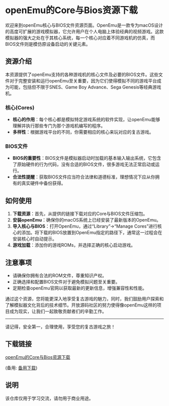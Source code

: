 # openEmu的Core与Bios资源下载

欢迎来到openEmu核心与BIOS文件资源页面。OpenEmu是一款专为macOS设计的高度可扩展的游戏模拟器，它允许用户在个人电脑上体验经典的视频游戏。这款模拟器的强大之处在于其核心系统，每一个核心对应着不同游戏机的仿真，而BIOS文件则是模仿原设备启动的关键元素。

## 资源介绍

本资源提供了openEmu支持的各种游戏机的核心文件及必要的BIOS文件。这些文件对于完整安装和运行openEmu至关重要，因为它们使得模拟不同的游戏平台成为可能，包括但不限于SNES、Game Boy Advance、Sega Genesis等经典游戏机。

### 核心(Cores)

- **核心的作用**：每个核心都是模拟特定游戏系统的软件实现，让openEmu能够理解并执行那些专门为那个游戏机编写的程序。
- **多样性**：根据游戏平台的不同，你需要相应的核心来玩对应的复古游戏。

### BIOS文件

- **BIOS的重要性**：BIOS文件是模拟器启动时加载的基本输入输出系统，它包含了原始硬件的行为代码，没有合适的BIOS文件，很多游戏无法正常启动或运行。
- **合法性提醒**：获取BIOS文件应当符合法律和道德标准，理想情况下应从你拥有的真实硬件中备份获得。

## 如何使用

1. **下载资源**：首先，从提供的链接下载对应的Core与BIOS文件压缩包。
2. **安装openEmu**：确保你的macOS系统上已经安装了最新版本的OpenEmu。
3. **导入核心与BIOS**：打开OpenEmu，通过“Library”->“Manage Cores”进行核心的添加。将下载的BIOS放置到OpenEmu指定的路径下，通常这一过程会在安装核心时自动提示。
4. **游戏加载**：添加你的游戏ROMs，并选择正确的核心启动游戏。

## 注意事项

- 请确保你拥有合法的ROM文件，尊重知识产权。
- 正确选择和配置BIOS文件对于避免模拟问题至关重要。
- 定期检查openEmu官网以获取最新的更新信息，增强兼容性和性能。

通过这个资源，您将能更深入地享受复古游戏的魅力，同时，我们鼓励用户探索和了解模拟器文化背后的技术细节。开放源码社区的努力使得像openEmu这样的项目成为现实，让我们一起致敬贡献者们的辛勤工作。

---

请记得，安全第一，合理使用，享受您的复古游戏之旅！

## 下载链接
[openEmu的Core与Bios资源下载](https://pan.quark.cn/s/7b8bcbe89165) 

(备用: [备用下载](https://pan.baidu.com/s/1Agq-BllJg77ASqNw27M3wA?pwd=1234))

## 说明

该仓库仅用于学习交流，请勿用于商业用途。
